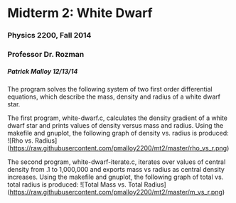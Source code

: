 # Midterm 2: White Dwarf
### Physics 2200, Fall 2014
### Professor Dr. Rozman
##### Patrick Malloy    12/13/14

 The program solves the following system of two 
 first order differential equations, which describe 
 the mass, density and radius of a white dwarf star.
 
 The first program, white-dwarf.c, calculates the density
 gradient of a white dwarf star and prints values of density
 versus mass and radius. Using the makefile and gnuplot, the 
 following graph of density vs. radius is produced:
 ![Rho vs. Radius]
 (https://raw.githubusercontent.com/pmalloy2200/mt2/master/rho_vs_r.png)

 The second program, white-dwarf-iterate.c, iterates over values of 
 central density from .1 to 1,000,000 and exports mass vs radius as 
 central density increases. Using the makefile and gnuplot, the 
 following graph of total vs. total radius is produced:
 ![Total Mass vs. Total Radius]
 (https://raw.githubusercontent.com/pmalloy2200/mt2/master/m_vs_r.png)
 

 
 
 

